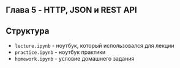 ## Глава 5 - HTTP, JSON и REST API
## Структура
- `lecture.ipynb` - ноутбук, который использовался для лекции
- `practice.ipynb` - ноутбук практики
- `homework.ipynb` - условие домашнего задания
